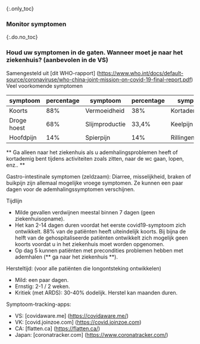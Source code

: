 {:.only_toc} 
 ### Monitor symptomen 

 {:.do.no_toc} 
 ### Houd uw symptomen in de gaten. Wanneer moet je naar het ziekenhuis? (aanbevolen in de VS) 

Samengesteld uit [dit WHO-rapport] (https://www.who.int/docs/default-source/coronaviruse/who-china-joint-mission-on-covid-19-final-report.pdf) 
 Veel voorkomende symptomen 

 <div class="table-wrap" markdown="1"> 
 
 | symptoom | percentage | symptoom | percentage | symptoom | percentage | 
 | ---------- | ---------- | ---------------- | ---------- | -------------------- | ---------- | 
 | Koorts | 88% | Vermoeidheid | 38% | Kortademigheid | 18% | 
 | Droge hoest | 68% | Slijmproductie | 33,4% | Keelpijn | 14% | 
 | Hoofdpijn | 14% | Spierpijn | 14% | Rillingen | 11% | 

 </div> 
 
 ** Ga alleen naar het ziekenhuis als u ademhalingsproblemen heeft of kortademig bent tijdens activiteiten zoals zitten, naar de wc gaan, lopen, enz.. ** 

 Gastro-intestinale symptomen (zeldzaam): 
 Diarree, misselijkheid, braken of buikpijn zijn allemaal mogelijke vroege symptomen. Ze kunnen een paar dagen voor de ademhalingssymptomen verschijnen. 

 Tijdlijn 
 - Milde gevallen verdwijnen meestal binnen 7 dagen (geen ziekenhuisopname). 
 - Het kan 2-14 dagen duren voordat het eerste covid19-symptoom zich ontwikkelt. 88% van de patiënten heeft uiteindelijk koorts. 
 Bij bijna de helft van de gehospitaliseerde patiënten ontwikkelt zich mogelijk geen koorts voordat u in het ziekenhuis moet worden opgenomen. 
 - Op dag 5 kunnen patiënten met precondities problemen hebben met ademhalen (** ga naar het ziekenhuis **). 

 Hersteltijd: (voor alle patiënten die longontsteking ontwikkelen) 
 - Mild: een paar dagen. 
 - Ernstig: 2-1 / 2 weken. 
 - Kritiek (met ARDS): 30-40% dodelijk. Herstel kan maanden duren. 

 Symptoom-tracking-apps: 
 - VS: [covidaware.me] (https://covidaware.me/) 
 - VK: [covid.joinzoe.com] (https://covid.joinzoe.com) 
 - CA: [flatten.ca] (https://flatten.ca/) 
 - Japan: [coronatracker.com] (https://www.coronatracker.com/) 
